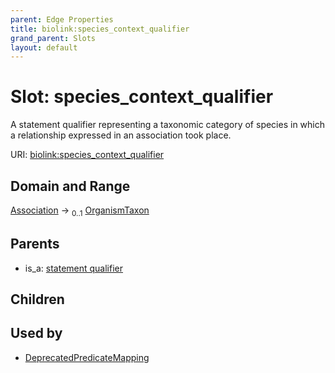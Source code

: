```yaml
---
parent: Edge Properties
title: biolink:species_context_qualifier
grand_parent: Slots
layout: default
---
```


# Slot: species_context_qualifier


A statement qualifier representing a taxonomic category of species in which a relationship expressed in an association took place.

URI: [biolink:species_context_qualifier](https://w3id.org/biolink/vocab/species_context_qualifier)

## Domain and Range

[Association](Association.md) ->  <sub>0..1</sub> [OrganismTaxon](OrganismTaxon.md)

## Parents

 *  is_a: [statement qualifier](statement_qualifier.md)

## Children


## Used by

 * [DeprecatedPredicateMapping](DeprecatedPredicateMapping.md)
